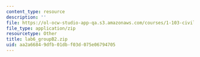 ```yaml
---
content_type: resource
description: ''
file: https://ol-ocw-studio-app-qa.s3.amazonaws.com/courses/1-103-civil-engineering-materials-laboratory-spring-2004/aa2a66849dfb01dbf03d075e06794705_lab6_groupB2.zip
file_type: application/zip
resourcetype: Other
title: lab6_groupB2.zip
uid: aa2a6684-9dfb-01db-f03d-075e06794705
---
```

